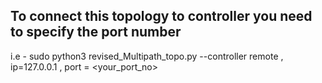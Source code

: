 ## To connect this topology to controller you need to specify the port number 
i.e - sudo python3 revised_Multipath_topo.py --controller remote , ip=127.0.0.1 , port = <your_port_no>
